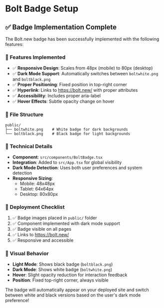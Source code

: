 # Bolt Badge Setup

## ✅ Badge Implementation Complete

The Bolt.new badge has been successfully implemented with the following features:

### 🎯 **Features Implemented**
- ✅ **Responsive Design**: Scales from 48px (mobile) to 80px (desktop)
- ✅ **Dark Mode Support**: Automatically switches between `boltwhite.png` and `boltblack.png`
- ✅ **Proper Positioning**: Fixed position in top-right corner
- ✅ **Hyperlink**: Links to https://bolt.new/ with proper attributes
- ✅ **Accessibility**: Includes proper aria-label
- ✅ **Hover Effects**: Subtle opacity change on hover

### 📁 **File Structure**
```
public/
├── boltwhite.png    # White badge for dark backgrounds
└── boltblack.png    # Black badge for light backgrounds
```

### 🔧 **Technical Details**
- **Component**: `src/components/BoltBadge.tsx`
- **Integration**: Added to `src/App.tsx` for global visibility
- **Dark Mode Detection**: Uses both user preferences and system detection
- **Responsive Sizing**: 
  - Mobile: 48x48px
  - Tablet: 64x64px  
  - Desktop: 80x80px

### 🚀 **Deployment Checklist**
1. ✅ Badge images placed in `public/` folder
2. ✅ Component implemented with dark mode support
3. ✅ Badge visible on all pages
4. ✅ Links to https://bolt.new/
5. ✅ Responsive and accessible

### 🎨 **Visual Behavior**
- **Light Mode**: Shows black badge (`boltblack.png`)
- **Dark Mode**: Shows white badge (`boltwhite.png`)
- **Hover**: Slight opacity reduction for interaction feedback
- **Position**: Fixed top-right corner, always visible

The badge will automatically appear on your deployed site and switch between white and black versions based on the user's dark mode preference! 